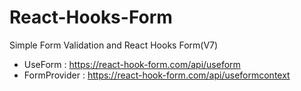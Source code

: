 # React-Hooks-Form
Simple Form Validation and React Hooks Form(V7)


 -  UseForm : https://react-hook-form.com/api/useform
 -  FormProvider : https://react-hook-form.com/api/useformcontext
 
